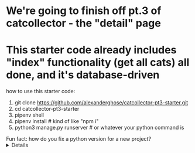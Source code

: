 # We're going to finish off pt.3 of catcollector - the "detail" page
# This starter code already includes "index" functionality (get all cats) all done, and it's database-driven

how to use this starter code:

1. git clone https://github.com/alexanderghose/catcollector-pt3-starter.git
2. cd catcollector-pt3-starter
3. pipenv shell
4. pipenv install                      # kind of like "npm i"
5. python3 manage.py runserver         # or whatever your python command is




<summary>Fun fact: how do you fix a python version for a new project?
  <details>
    pipenv install --python 3.10
  </details>
</summary>
